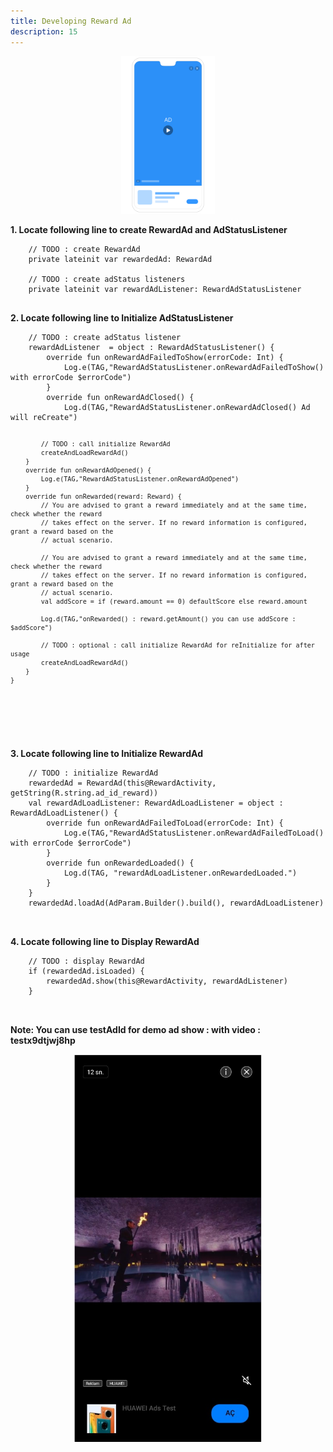 ```yaml
---
title: Developing Reward Ad
description: 15
---
```

<center>
<img style="width: 150.00px " src="assets/reward.png" onclick="imageclick(src)">
</center>

<p><strong>1. Locate following line to create RewardAd and AdStatusListener</strong></p>
<pre><div id="copy-button10" class="copy-btn" title="Copy" onclick="copyCode(this.id)"></div><code>    // TODO : create RewardAd
    private lateinit var rewardedAd: RewardAd
<span class="pln">
    // TODO : create adStatus listeners
    private lateinit var rewardAdListener: RewardAdStatusListener
<br></span></code></pre>

<p><strong>2. Locate following line to Initialize AdStatusListener</strong></p>
<pre><div id="copy-button10" class="copy-btn" title="Copy" onclick="copyCode(this.id)"></div><code>    // TODO : create adStatus listener
    rewardAdListener  = object : RewardAdStatusListener() {
        override fun onRewardAdFailedToShow(errorCode: Int) {
            Log.e(TAG,"RewardAdStatusListener.onRewardAdFailedToShow() with errorCode $errorCode")
        }
        override fun onRewardAdClosed() {
            Log.d(TAG,"RewardAdStatusListener.onRewardAdClosed() Ad will reCreate")

            // TODO : call initialize RewardAd
            createAndLoadRewardAd()
        }
        override fun onRewardAdOpened() {
            Log.e(TAG,"RewardAdStatusListener.onRewardAdOpened")
        }
        override fun onRewarded(reward: Reward) {
            // You are advised to grant a reward immediately and at the same time, check whether the reward
            // takes effect on the server. If no reward information is configured, grant a reward based on the
            // actual scenario.

            // You are advised to grant a reward immediately and at the same time, check whether the reward
            // takes effect on the server. If no reward information is configured, grant a reward based on the
            // actual scenario.
            val addScore = if (reward.amount == 0) defaultScore else reward.amount

            Log.d(TAG,"onRewarded() : reward.getAmount() you can use addScore : $addScore")

            // TODO : optional : call initialize RewardAd for reInitialize for after usage
            createAndLoadRewardAd()
        }
    }
<br><span class="pln">
</span></code></pre>

<p><strong>3. Locate following line to Initialize RewardAd</strong></p>
<pre><div id="copy-button10" class="copy-btn" title="Copy" onclick="copyCode(this.id)"></div><code>    // TODO : initialize RewardAd
    rewardedAd = RewardAd(this@RewardActivity, getString(R.string.ad_id_reward))
    val rewardAdLoadListener: RewardAdLoadListener = object : RewardAdLoadListener() {
        override fun onRewardAdFailedToLoad(errorCode: Int) {
            Log.e(TAG,"RewardAdStatusListener.onRewardAdFailedToLoad() with errorCode $errorCode")
        }
        override fun onRewardedLoaded() {
            Log.d(TAG, "rewardAdLoadListener.onRewardedLoaded.")
        }
    }
    rewardedAd.loadAd(AdParam.Builder().build(), rewardAdLoadListener)
<br><span class="pln">
</span></code></pre>

<p><strong>4. Locate following line to Display RewardAd</strong></p>
<pre><div id="copy-button10" class="copy-btn" title="Copy" onclick="copyCode(this.id)"></div><code>    // TODO : display RewardAd
    if (rewardedAd.isLoaded) {
        rewardedAd.show(this@RewardActivity, rewardAdListener)
    }
<br><span class="pln">
</span></code></pre>

<aside class="special"><p><strong>Note: You can use testAdId for demo ad show : with video  : <string name="ad_id_reward">testx9dtjwj8hp</string> 
</strong></p></aside>

<center>
<img style="width: 300.00px " src="assets/ss_reward.png" onclick="imageclick(src)">
</center>